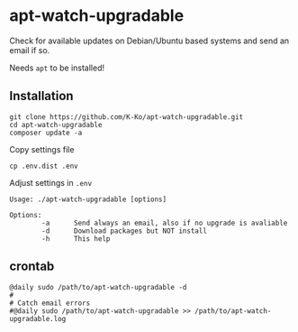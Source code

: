 # apt-watch-upgradable

Check for available updates on Debian/Ubuntu based systems and send an email if so.

Needs `apt` to be installed!

## Installation

    git clone https://github.com/K-Ko/apt-watch-upgradable.git
    cd apt-watch-upgradable
    composer update -a

Copy settings file

    cp .env.dist .env

Adjust settings in `.env`

    Usage: ./apt-watch-upgradable [options]

    Options:
            -a      Send always an email, also if no upgrade is avaliable
            -d      Download packages but NOT install
            -h      This help

## crontab

    @daily sudo /path/to/apt-watch-upgradable -d
    #
    # Catch email errors
    #@daily sudo /path/to/apt-watch-upgradable >> /path/to/apt-watch-upgradable.log
